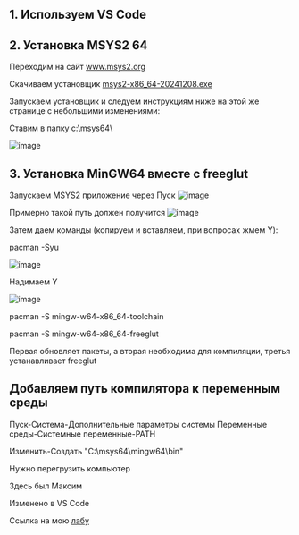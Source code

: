 ## 1. Используем VS Code
## 2. Установка MSYS2 64
Переходим на сайт <a href="https://www.msys2.org/" target="_blank">www.msys2.org</a>

Скачиваем установщик <a href="https://github.com/msys2/msys2-installer/releases/download/2024-12-08/msys2-x86_64-20241208.exe" target="_blank"> msys2-x86_64-20241208.exe</a>

Запускаем установщик и следуем инструкциям ниже на этой же странице с небольшими изменениями:

Cтавим в папку c:\msys64\

![image](https://github.com/user-attachments/assets/b4f326e3-213b-4d07-ab8b-55d9cc401882)

## 3. Установка MinGW64 вместе с freeglut</h2>
Запускаем MSYS2 приложение через Пуск
![image](https://github.com/user-attachments/assets/3e9ec6af-831e-40c4-b6aa-68eaf09693c9)

Примерно такой путь должен получится
![image](https://github.com/user-attachments/assets/46d81321-9c6f-474d-9e23-ba83590ab4be)

Затем даем команды (копируем и вставляем, при вопросах жмем Y):

pacman -Syu

![image](https://github.com/user-attachments/assets/cf5d68f8-9f7e-444e-ad5a-488d6da138be)

Надимаем Y

![image](https://github.com/user-attachments/assets/e78a71fd-8374-4d89-94c9-acd2b7b4aa37)

pacman -S mingw-w64-x86_64-toolchain

pacman -S mingw-w64-x86_64-freeglut

Первая обновляет пакеты, а вторая необходима для компиляции, третья устанавливает freeglut

## Добавляем путь компилятора к переменным среды

Пуск-Система-Дополнительные параметры системы Переменные среды-Системные переменные-PATH

Изменить-Создать "C:\msys64\mingw64\bin\"

Нужно перегрузить компьютер

Здесь был Максим

Изменено в VS Code

Ссылка на мою <a href="https://github.com/lazy-santa/Embedded-System-Labs" target="_blank"> лабу</a>

